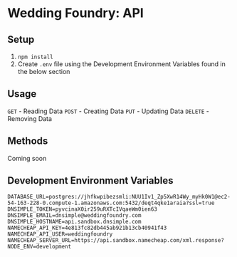 # Wedding Foundry: API

## Setup

1. `npm install`
2. Create `.env` file using the Development Environment Variables found in the below section

## Usage

`GET` - Reading Data
`POST` - Creating Data
`PUT` - Updating Data
`DELETE` - Removing Data

## Methods

Coming soon

## Development Environment Variables

    DATABASE_URL=postgres://jhfkwpibezsmli:NUU1Iv1_Zp5XwR14Wy_myHk0W1@ec2-54-163-228-0.compute-1.amazonaws.com:5432/deqt4qke1araia?ssl=true
    DNSIMPLE_TOKEN=pyvcinaX0ir259uRXTcIVqaeWm0ien63
    DNSIMPLE_EMAIL=dnsimple@weddingfoundry.com
    DNSIMPLE_HOSTNAME=api.sandbox.dnsimple.com
    NAMECHEAP_API_KEY=4e813fc82db445ab921b13cb40941f43
    NAMECHEAP_API_USER=weddingfoundry
    NAMECHEAP_SERVER_URL=https://api.sandbox.namecheap.com/xml.response?
    NODE_ENV=development